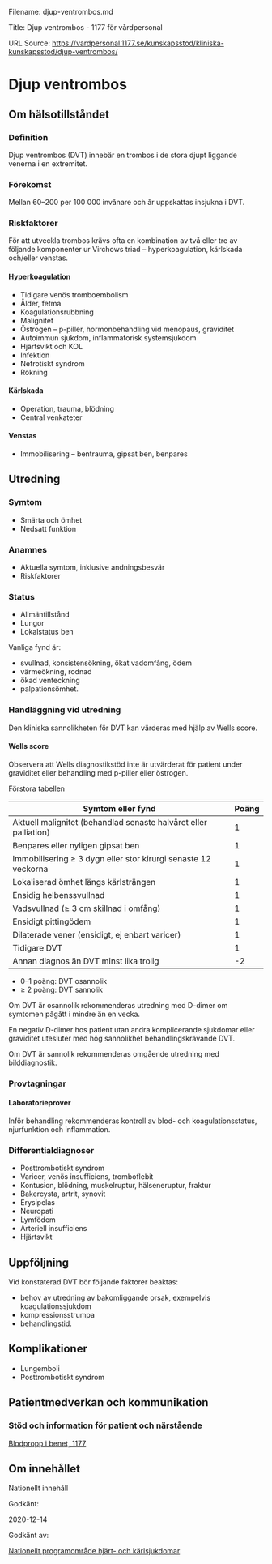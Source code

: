 Filename: djup-ventrombos.md

Title: Djup ventrombos - 1177 för vårdpersonal

URL Source: https://vardpersonal.1177.se/kunskapsstod/kliniska-kunskapsstod/djup-ventrombos/

Djup ventrombos
===============

Om hälsotillståndet
-------------------

### Definition

Djup ventrombos (DVT) innebär en trombos i de stora djupt liggande venerna i en extremitet.

### Förekomst

Mellan 60–200 per 100 000 invånare och år uppskattas insjukna i DVT.

### Riskfaktorer

För att utveckla trombos krävs ofta en kombination av två eller tre av följande komponenter ur Virchows triad – hyperkoagulation, kärlskada och/eller venstas.

#### Hyperkoagulation

*   Tidigare venös tromboembolism 
*   Ålder, fetma 
*   Koagulationsrubbning 
*   Malignitet 
*   Östrogen – p-piller, hormonbehandling vid menopaus, graviditet 
*   Autoimmun sjukdom, inflammatorisk systemsjukdom
*   Hjärtsvikt och KOL 
*   Infektion
*   Nefrotiskt syndrom 
*   Rökning

#### Kärlskada

*   Operation, trauma, blödning
*   Central venkateter

#### Venstas

*   Immobilisering – bentrauma, gipsat ben, benpares

Utredning
---------

### Symtom

*   Smärta och ömhet
*   Nedsatt funktion

### Anamnes

*   Aktuella symtom, inklusive andningsbesvär
*   Riskfaktorer

### Status

*   Allmäntillstånd
*   Lungor
*   Lokalstatus ben

Vanliga fynd är:

*   svullnad, konsistensökning, ökat vadomfång, ödem
*   värmeökning, rodnad
*   ökad venteckning
*   palpationsömhet.

### Handläggning vid utredning

Den kliniska sannolikheten för DVT kan värderas med hjälp av Wells score.

#### Wells score

Observera att Wells diagnostikstöd inte är utvärderat för patient under graviditet eller behandling med p-piller eller östrogen.

Förstora tabellen

| Symtom eller fynd | Poäng |
| --- | --- |
| Aktuell malignitet (behandlad senaste halvåret eller palliation) | 1 |
| Benpares eller nyligen gipsat ben | 1 |
| Immobilisering ≥ 3 dygn eller stor kirurgi senaste 12 veckorna | 1 |
| Lokaliserad ömhet längs kärlsträngen | 1 |
| Ensidig helbenssvullnad | 1 |
| Vadsvullnad (≥ 3 cm skillnad i omfång) | 1 |
| Ensidigt pittingödem | 1 |
| Dilaterade vener (ensidigt, ej enbart varicer) | 1 |
| Tidigare DVT | 1 |
| Annan diagnos än DVT minst lika trolig | \-2 |

*   0–1 poäng: DVT osannolik
*   ≥ 2 poäng: DVT sannolik

Om DVT är osannolik rekommenderas utredning med D-dimer om symtomen pågått i mindre än en vecka.

En negativ D-dimer hos patient utan andra komplicerande sjukdomar eller graviditet utesluter med hög sannolikhet behandlingskrävande DVT.

Om DVT är sannolik rekommenderas omgående utredning med bilddiagnostik.

### Provtagningar

#### Laboratorieprover

Inför behandling rekommenderas kontroll av blod- och koagulationsstatus, njurfunktion och inflammation.

### Differentialdiagnoser

*   Posttrombotiskt syndrom
*   Varicer, venös insufficiens, tromboflebit
*   Kontusion, blödning, muskelruptur, hälseneruptur, fraktur
*   Bakercysta, artrit, synovit
*   Erysipelas
*   Neuropati
*   Lymfödem
*   Arteriell insufficiens
*   Hjärtsvikt

Uppföljning
-----------

Vid konstaterad DVT bör följande faktorer beaktas:

*   behov av utredning av bakomliggande orsak, exempelvis koagulationssjukdom
*   kompressionsstrumpa
*   behandlingstid.

Komplikationer
--------------

*   Lungemboli
*   Posttrombotiskt syndrom

Patientmedverkan och kommunikation
----------------------------------

### Stöd och information för patient och närstående

[Blodpropp i benet, 1177](https://www.1177.se/sjukdomar--besvar/hjarta-och-blodkarl/blodkarl/blodpropp-i-benet/)

Om innehållet
-------------

Nationellt innehåll

Godkänt:

2020-12-14

Godkänt av:

[Nationellt programområde hjärt- och kärlsjukdomar](https://kunskapsstyrningvard.se/kunskapsstyrningvard/programomradenochsamverkansgrupper/nationellaprogramomraden/npohjartochkarlsjukdomar.56430.html)
